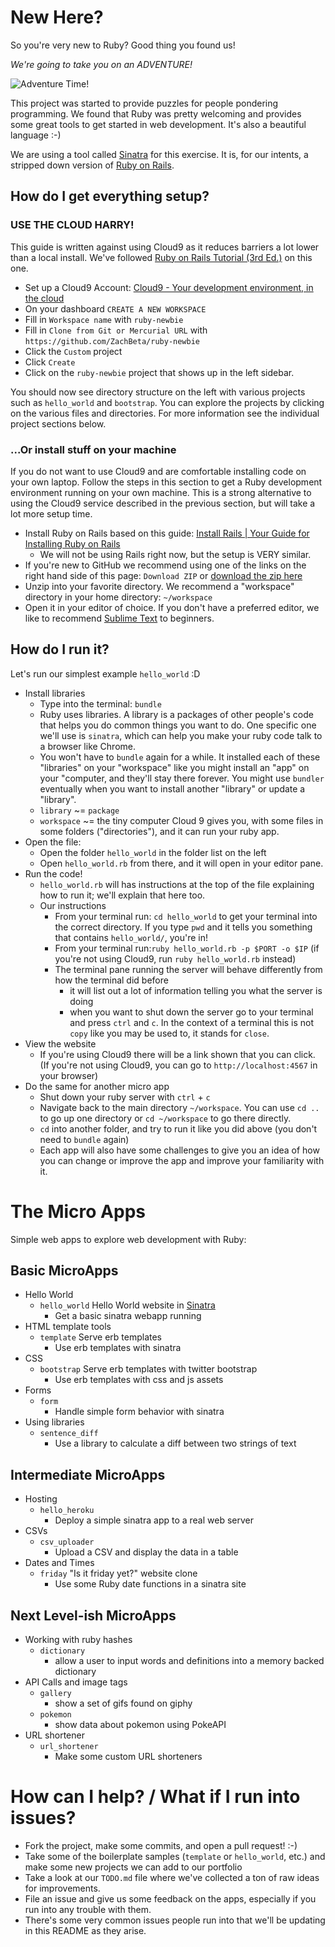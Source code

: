 # New Here?

So you're very new to Ruby? Good thing you found us!

*We're going to take you on an ADVENTURE!*

![Adventure Time!](/adventure_time.gif)

This project was started to provide puzzles for people pondering programming.
We found that Ruby was pretty welcoming and provides some great tools to get
started in web development.  It's also a beautiful language :-)

We are using a tool called [Sinatra](http://www.sinatrarb.com/) for this
exercise. It is, for our intents, a stripped down version of [Ruby
on Rails](http://guides.rubyonrails.org/getting_started.html).

## How do I get everything setup?

### USE THE CLOUD HARRY!

This guide is written against using Cloud9 as it reduces barriers a lot lower
than a local install. We've followed [Ruby on Rails Tutorial (3rd
Ed.)](https://www.railstutorial.org/book/beginning#sec-up_and_running) on this
one.

* Set up a Cloud9 Account: [Cloud9 - Your development environment, in the cloud](https://c9.io/)
* On your dashboard `CREATE A NEW WORKSPACE`
* Fill in `Workspace name` with `ruby-newbie`
* Fill in `Clone from Git or Mercurial URL` with `https://github.com/ZachBeta/ruby-newbie`
* Click the `Custom` project
* Click `Create`
* Click on the `ruby-newbie` project that shows up in the left sidebar.

You should now see directory structure on the left with various projects such
as `hello_world` and `bootstrap`.  You can explore the projects by clicking on
the various files and directories.
For more information see the individual project sections below.

### ...Or install stuff on your machine

If you do not want to use Cloud9 and are comfortable installing code on your
own laptop. Follow the steps in this section to get a Ruby development
environment running on your own machine.  This is a strong alternative to using
the Cloud9 service described in the previous section, but will take a lot more
setup time.

  * Install Ruby on Rails based on this guide: [Install Rails | Your Guide for Installing Ruby on Rails](http://installrails.com/)
    * We will not be using Rails right now, but the setup is VERY similar.
  * If you're new to GitHub we recommend using one of the links on the right hand side of this page: `Download ZIP` or [download the zip here](https://github.com/ZachBeta/ruby_newbie/archive/master.zip)
  * Unzip into your favorite directory. We recommend a "workspace" directory in your home directory: `~/workspace`
  * Open it in your editor of choice. If you don't have a preferred editor, we like to recommend [Sublime Text](http://www.sublimetext.com/) to beginners.

## How do I run it?

Let's run our simplest example `hello_world` :D

* Install libraries
  * Type into the terminal: `bundle`
  * Ruby uses libraries. A library is a packages of other people's code that helps you do common things you want to do. One specific one we'll use is `sinatra`, which can help you make your ruby code talk to a browser like Chrome.
  * You won't have to `bundle` again for a while. It installed each of these "libraries" on your "workspace" like you might install an "app" on your "computer, and they'll stay there forever. You might use `bundler` eventually when you want to install another "library" or update a "library".
  * `library` ~= `package`
  * `workspace` ~= the tiny computer Cloud 9 gives you, with some files in some folders ("directories"), and it can run your ruby app.
* Open the file:
  * Open the folder `hello_world` in the folder list on the left
  * Open `hello_world.rb` from there, and it will open in your editor pane.
* Run the code!
  * `hello_world.rb` will has instructions at the top of the file explaining how to run it; we'll explain that here too.
  * Our instructions
    * From your terminal run: `cd hello_world` to get your terminal into the correct directory. If you type `pwd` and it tells you something that contains `hello_world/`, you're in!
    * From your terminal run:`ruby hello_world.rb -p $PORT -o $IP` (if you're not using Cloud9, run `ruby hello_world.rb` instead)
    * The terminal pane running the server will behave differently from how the terminal did before
      * it will list out a lot of information telling you what the server is doing
      * when you want to shut down the server go to your terminal and press `ctrl` and `c`. In the context of a terminal this is not `copy` like you may be used to, it stands for `close`.
* View the website
  * If you're using Cloud9 there will be a link shown that you can click. (If you're not using Cloud9, you can go to `http://localhost:4567` in your browser)
* Do the same for another micro app
  * Shut down your ruby server with `ctrl` + `c`
  * Navigate back to the main directory `~/workspace`. You can use `cd ..` to go up one directory or `cd ~/workspace` to go there directly.
  * `cd` into another folder, and try to run it like you did above (you don't need to `bundle` again)
  * Each app will also have some challenges to give you an idea of how you can change or improve the app and improve your familiarity with it.

# The Micro Apps

Simple web apps to explore web development with Ruby:

## Basic MicroApps
* Hello World
  * `hello_world` Hello World website in [Sinatra](http://www.sinatrarb.com/intro.html)
    * Get a basic sinatra webapp running
* HTML template tools
  * `template` Serve erb templates
    * Use erb templates with sinatra
* CSS
  * `bootstrap` Serve erb templates with twitter bootstrap
    * Use erb templates with css and js assets
* Forms
  * `form`
    * Handle simple form behavior with sinatra
* Using libraries
  * `sentence_diff`
    * Use a library to calculate a diff between two strings of text

## Intermediate MicroApps
* Hosting
  * `hello_heroku`
    * Deploy a simple sinatra app to a real web server
* CSVs
  * `csv_uploader`
    * Upload a CSV and display the data in a table
* Dates and Times
  * `friday` "Is it friday yet?" website clone
    * Use some Ruby date functions in a sinatra site

## Next Level-ish MicroApps
* Working with ruby hashes
  * `dictionary`
    * allow a user to input words and definitions into a memory backed dictionary
* API Calls and image tags
  * `gallery`
    * show a set of gifs found on giphy
  * `pokemon`
    * show data about pokemon using PokeAPI
* URL shortener
  * `url_shortener`
    * Make some custom URL shorteners

# How can I help? / What if I run into issues?
* Fork the project, make some commits, and open a pull request! :-)
* Take some of the boilerplate samples (`template` or `hello_world`, etc.) and make some new projects we can add to our portfolio
* Take a look at our `TODO.md` file where we've collected a ton of raw ideas for improvements.
* File an issue and give us some feedback on the apps, especially if you run into any trouble with them.
* There's some very common issues people run into that we'll be updating in this README as they arise.
